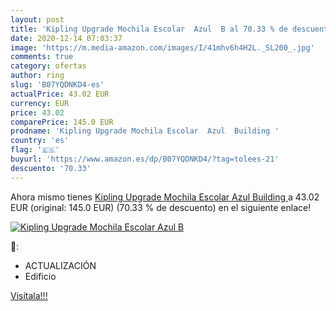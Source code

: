 ```yaml
---
layout: post
title: 'Kipling Upgrade Mochila Escolar  Azul  B al 70.33 % de descuento'
date: 2020-12-14 07:03:37
image: 'https://m.media-amazon.com/images/I/41mhv6h4H2L._SL200_.jpg'
comments: true
category: ofertas
author: ring
slug: 'B07YQDNKD4-es'
actualPrice: 43.02 EUR
currency: EUR
price: 43.02
comparePrice: 145.0 EUR
prodname: 'Kipling Upgrade Mochila Escolar  Azul  Building '
country: 'es'
flag: '🇪🇸'
buyurl: 'https://www.amazon.es/dp/B07YQDNKD4/?tag=tolees-21'
descuento: '70.33'
---
```


Ahora mismo tienes [Kipling Upgrade Mochila Escolar  Azul  Building ](https://www.amazon.es/dp/B07YQDNKD4/?tag=tolees-21) a 43.02 EUR (original: 145.0 EUR) (70.33 %  de descuento) en el siguiente enlace!

[![Kipling Upgrade Mochila Escolar  Azul  B](https://m.media-amazon.com/images/I/41mhv6h4H2L._SL200_.jpg)](https://www.amazon.es/dp/B07YQDNKD4/?tag=tolees-21)

🔎:

- ACTUALIZACIÓN
- Edificio

[Visítala!!!](https://www.amazon.es/dp/B07YQDNKD4/?tag=tolees-21)
